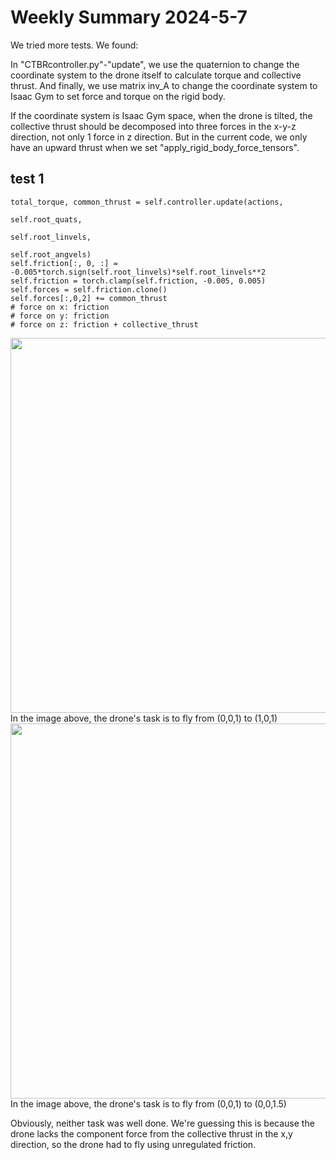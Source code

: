 # Weekly Summary 2024-5-7
We tried more tests. We found: 

In "CTBRcontroller.py"-"update", we use the quaternion to change the coordinate system to the drone itself to calculate torque and collective thrust. And finally, we use matrix inv_A to change the coordinate system to Isaac Gym to set force and torque on the rigid body.

If the coordinate system is Isaac Gym space, when the drone is tilted, the collective thrust should be decomposed into three forces in the x-y-z direction, not only 1 force in z direction. But in the current code, we only have an upward thrust when we set "apply_rigid_body_force_tensors".

## test 1
```
total_torque, common_thrust = self.controller.update(actions, 
                                                        self.root_quats, 
                                                        self.root_linvels, 
                                                        self.root_angvels)
self.friction[:, 0, :] = -0.005*torch.sign(self.root_linvels)*self.root_linvels**2
self.friction = torch.clamp(self.friction, -0.005, 0.005)
self.forces = self.friction.clone()
self.forces[:,0,2] += common_thrust
# force on x: friction
# force on y: friction
# force on z: friction + collective_thrust
```

<img src="https://github.com/zerojuhao/record/blob/main/image/24-5-7-1.gif" style="width: 600px; height: auto;">
In the image above, the drone's task is to fly from (0,0,1) to (1,0,1)

<img src="https://github.com/zerojuhao/record/blob/main/image/24-5-7-2.gif" style="width: 600px; height: auto;">
In the image above, the drone's task is to fly from (0,0,1) to (0,0,1.5)

Obviously, neither task was well done. We're guessing this is because the drone lacks the component force from the collective thrust in the x,y direction, so the drone had to fly using unregulated friction.
